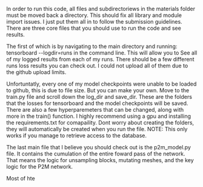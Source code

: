 In order to run this code, all files and subdirectoriews in the materials folder must be moved back a directory. This should fix all library and module import issues.
I just put them all in to follow the submission guidelines. There are three core files that you should use to run the code and see results.

The first of which is by navigating to the main directory and running: tensorboard --logdir=runs in the command line. This will allow you to
See all of my logged results from each of my runs. There should be a few different runs loss results you can check out. I could not upload all of them due to the
github upload limits.

Unfortuntatly, every one of my model checkpoints were unable to be loaded to github, this is due to file size. But you can make your own. Move to the train.py file and 
scroll down the log_dir and save_dir. These are the folders that the losses for tensorboard and the model checkpoints will be saved. There are also a few hyperparemeters that can be changed, along with more in the train() function. I highly recommend using a gpu and installing the requirements.txt for comapaility. Dont worry about creating the folders, they will automatically be created when you run the file.
NOTE: This only works if you manage to retrieve access to the database. 


The last main file that I believe you should check out is the p2m_model.py file. It contains the cumulation of the entire foward pass of the network. That means the logic for unsampling blocks, mutating meshes, and the key logic for the P2M network.

Most of hte
